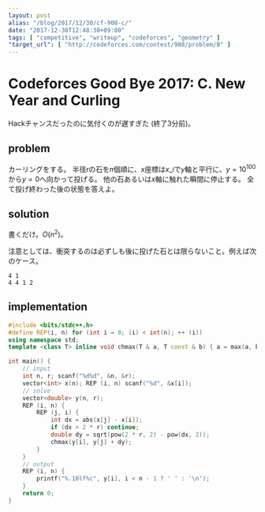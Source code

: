 ```yaml
---
layout: post
alias: "/blog/2017/12/30/cf-908-c/"
date: "2017-12-30T12:48:30+09:00"
tags: [ "competitive", "writeup", "codeforces", "geometry" ]
"target_url": [ "http://codeforces.com/contest/908/problem/B" ]
---
```


# Codeforces Good Bye 2017: C. New Year and Curling

Hackチャンスだったのに気付くのが遅すぎた (終了3分前)。

## problem

カーリングをする。
半径$r$の石を$n$個順に、$x$座標は$x\_i$で$y$軸と平行に、$y = 10^{100}$から$y = 0$へ向かって投げる。
他の石あるいは$x$軸に触れた瞬間に停止する。
全て投げ終わった後の状態を答えよ。

## solution

書くだけ。$O(n^2)$。

注意としては、衝突するのは必ずしも後に投げた石とは限らないこと。例えば次のケース。

```
4 1
4 4 1 2
```

## implementation

``` c++
#include <bits/stdc++.h>
#define REP(i, n) for (int i = 0; (i) < int(n); ++ (i))
using namespace std;
template <class T> inline void chmax(T & a, T const & b) { a = max(a, b); }

int main() {
    // input
    int n, r; scanf("%d%d", &n, &r);
    vector<int> x(n); REP (i, n) scanf("%d", &x[i]);
    // solve
    vector<double> y(n, r);
    REP (i, n) {
        REP (j, i) {
            int dx = abs(x[j] - x[i]);
            if (dx > 2 * r) continue;
            double dy = sqrt(pow(2 * r, 2) - pow(dx, 2));
            chmax(y[i], y[j] + dy);
        }
    }
    // output
    REP (i, n) {
        printf("%.10lf%c", y[i], i < n - 1 ? ' ' : '\n');
    }
    return 0;
}
```
